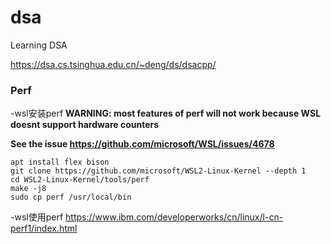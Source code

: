 # dsa
Learning DSA

https://dsa.cs.tsinghua.edu.cn/~deng/ds/dsacpp/


### Perf
-wsl安装perf
**WARNING: most features of perf will not work because WSL doesnt support hardware counters**

**See the issue https://github.com/microsoft/WSL/issues/4678**
```shell
apt install flex bison
git clone https://github.com/microsoft/WSL2-Linux-Kernel --depth 1
cd WSL2-Linux-Kernel/tools/perf
make -j8
sudo cp perf /usr/local/bin
```

-wsl使用perf
https://www.ibm.com/developerworks/cn/linux/l-cn-perf1/index.html
